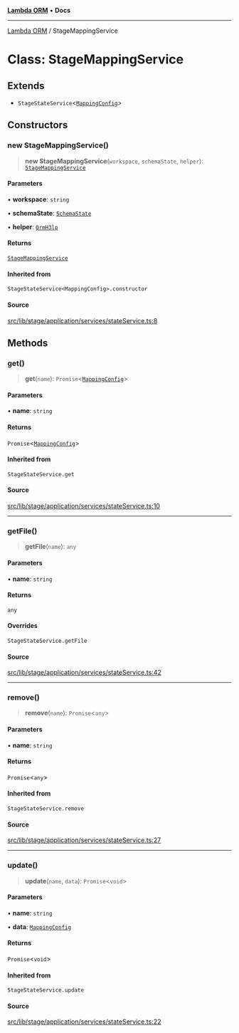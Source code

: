 [**Lambda ORM**](../README.md) • **Docs**

***

[Lambda ORM](../README.md) / StageMappingService

# Class: StageMappingService

## Extends

- `StageStateService`\<[`MappingConfig`](../interfaces/MappingConfig.md)\>

## Constructors

### new StageMappingService()

> **new StageMappingService**(`workspace`, `schemaState`, `helper`): [`StageMappingService`](StageMappingService.md)

#### Parameters

• **workspace**: `string`

• **schemaState**: [`SchemaState`](SchemaState.md)

• **helper**: [`OrmH3lp`](OrmH3lp.md)

#### Returns

[`StageMappingService`](StageMappingService.md)

#### Inherited from

`StageStateService<MappingConfig>.constructor`

#### Source

[src/lib/stage/application/services/stateService.ts:8](https://github.com/lambda-orm/lambdaorm/blob/15952b17a2af20fc678f913dd5cbf226a467196b/src/lib/stage/application/services/stateService.ts#L8)

## Methods

### get()

> **get**(`name`): `Promise`\<[`MappingConfig`](../interfaces/MappingConfig.md)\>

#### Parameters

• **name**: `string`

#### Returns

`Promise`\<[`MappingConfig`](../interfaces/MappingConfig.md)\>

#### Inherited from

`StageStateService.get`

#### Source

[src/lib/stage/application/services/stateService.ts:10](https://github.com/lambda-orm/lambdaorm/blob/15952b17a2af20fc678f913dd5cbf226a467196b/src/lib/stage/application/services/stateService.ts#L10)

***

### getFile()

> **getFile**(`name`): `any`

#### Parameters

• **name**: `string`

#### Returns

`any`

#### Overrides

`StageStateService.getFile`

#### Source

[src/lib/stage/application/services/stateService.ts:42](https://github.com/lambda-orm/lambdaorm/blob/15952b17a2af20fc678f913dd5cbf226a467196b/src/lib/stage/application/services/stateService.ts#L42)

***

### remove()

> **remove**(`name`): `Promise`\<`any`\>

#### Parameters

• **name**: `string`

#### Returns

`Promise`\<`any`\>

#### Inherited from

`StageStateService.remove`

#### Source

[src/lib/stage/application/services/stateService.ts:27](https://github.com/lambda-orm/lambdaorm/blob/15952b17a2af20fc678f913dd5cbf226a467196b/src/lib/stage/application/services/stateService.ts#L27)

***

### update()

> **update**(`name`, `data`): `Promise`\<`void`\>

#### Parameters

• **name**: `string`

• **data**: [`MappingConfig`](../interfaces/MappingConfig.md)

#### Returns

`Promise`\<`void`\>

#### Inherited from

`StageStateService.update`

#### Source

[src/lib/stage/application/services/stateService.ts:22](https://github.com/lambda-orm/lambdaorm/blob/15952b17a2af20fc678f913dd5cbf226a467196b/src/lib/stage/application/services/stateService.ts#L22)
